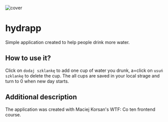 ![cover](https://paulinaslabosz.github.io/hydrapp/og.png)


# hydrapp 

Simple application created to help people drink more water.


## How to use it?

Click on `dodaj szklankę` to add one cup of water you drunk, a=click on `usuń szklankę` to delete the cup. The all cups are saved in your local strage and turn to 0 when new day starts. 

## Additional description

The application was created with Maciej Korsan's WTF: Co ten frontend course.



